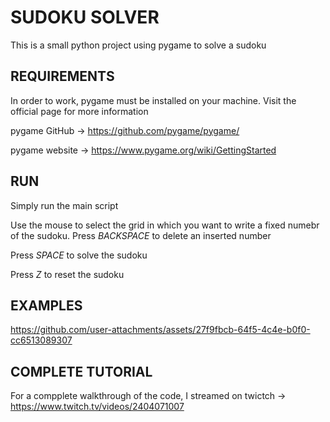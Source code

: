 # SUDOKU SOLVER
This is a small python project using pygame to solve a sudoku
## REQUIREMENTS
In order to work, pygame must be installed on your machine. Visit the official page for more information 

pygame GitHub -> https://github.com/pygame/pygame/

pygame website -> https://www.pygame.org/wiki/GettingStarted

## RUN
Simply run the main script

Use the mouse to select the grid in which you want to write a fixed numebr of the sudoku. Press *BACKSPACE* to delete an inserted number

Press *SPACE* to solve the sudoku

Press *Z* to reset the sudoku

## EXAMPLES


https://github.com/user-attachments/assets/27f9fbcb-64f5-4c4e-b0f0-cc6513089307



## COMPLETE TUTORIAL
For a compplete walkthrough of the code, I streamed on twictch -> https://www.twitch.tv/videos/2404071007
